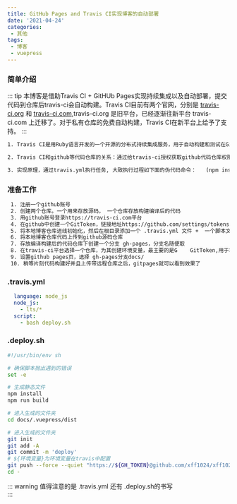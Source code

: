 ```yaml
---
title: GitHub Pages and Travis CI实现博客的自动部署
date: '2021-04-24'
categories:
 - 其他
tags:
 - 博客
 - vuepress
---
```


### 简单介绍
::: tip
  本博客是借助Travis CI + GitHUb Pages实现持续集成以及自动部署，提交代码到仓库后travis-ci会自动构建。Travis CI目前有两个官网，分别是 [travis-ci.org](https://travis-ci.org) 和 [travis-ci.com](https://travis-ci.com),travis-ci.org 是旧平台，已经逐渐往新平台 travis-ci.com 上迁移了。对于私有仓库的免费自动构建，Travis CI在新平台上给予了支持。
:::

```html 
1. Travis CI是用Ruby语言开发的一个开源的分布式持续集成服务，用于自动构建和测试在GitHub托管的项目，服务链接地址 https://travis-ci.com/，支持包括Javascript、Node.js、Ruby等20多种程序语言。对于开源项目免费提供CI服务。你也可以买他的收费版，享受更多的服务。

2. Travis CI和github等代码仓库的关系：通过给travis-ci授权获取github代码仓库权限(用github账户登录该服务平台),授权后可以选择要构建的仓库（也可以选择所有仓库），之后提交代码之后会根据根目录下的travis.yml文件选择执行任务

3. 实现原理，通过travis.yml执行任务, 大致执行过程如下面的伪代码命令：   (npm install -> npm build -> 进入构建好的文件夹 -> git init -> git add . -> git commit -m 'deploy'(将该目录作为ci服务平台本地仓库) -> git push 到我们专门存放博客站点的仓库,将该仓库设置为githubpage页 )
```

### 准备工作
```bash
 1. 注册一个github账号
 2. 创建两个仓库。一个用来存放源码， 一个仓库存放构建编译后的代码
 3. 用github账号登录https://travis-ci.com平台
 4. 在github中创建一个GitToken，链接地址https://github.com/settings/tokens，名字可以随便取
 5. 将本地博客仓库进线初始化，然后在根目录添加一个 .travis.yml 文件 +  一个脚本文件 deploy.sh
 6. 将本地博客仓库代码上传到github源码仓库
 7. 存放编译构建后的代码仓库下创建一个分支 gh-pages，分支名随便取
 8. 在travis-ci平台选择一个仓库，为其创建环境变量，最主要的是G    GitToken,用于将编译后的代码进线上传到我们的github仓库
 9. 设置github pages页，选择 gh-pages分支docs/
 10. 稍等片刻代码构建好并且上传带远程仓库之后，gitpages就可以看到效果了
```
### .travis.yml
```YAML
  language: node_js
  node_js:
    - lts/*
  script:
    - bash deploy.sh
```
### .deploy.sh
```bash
#!/usr/bin/env sh

# 确保脚本抛出遇到的错误
set -e

# 生成静态文件
npm install
npm run build

# 进入生成的文件夹
cd docs/.vuepress/dist

# 进入生成的文件夹
git init
git add -A
git commit -m 'deploy'
# ${环境变量}为环境变量在travis中配置
git push --force --quiet "https://${GH_TOKEN}@github.com/xff1024/xff1024.github.io.git" master:gh-pages
cd -
```
::: warning
  值得注意的是 .travis.yml 还有 .deploy.sh的书写  
:::



